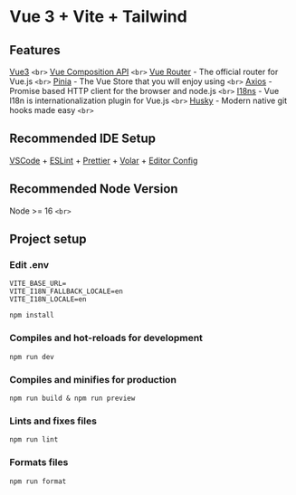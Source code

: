 # Vue 3 + Vite + Tailwind

## Features

[Vue3](https://vuejs.org/) `<br>`
[Vue Composition API](https://vuejs.org/api/composition-api-setup.html) `<br>`
[Vue Router](https://router.vuejs.org/) - The official router for Vue.js `<br>`
[Pinia](https://pinia.vuejs.org/) - The Vue Store that you will enjoy using `<br>`
[Axios](https://axios-http.com/) - Promise based HTTP client for the browser and node.js `<br>`
[I18ns](https://vue-i18n.intlify.dev/) - Vue I18n is internationalization plugin for Vue.js `<br>`
[Husky](https://typicode.github.io/husky/) - Modern native git hooks made easy `<br>`

## Recommended IDE Setup

[VSCode](https://code.visualstudio.com/) + [ESLint](https://marketplace.visualstudio.com/items?itemName=dbaeumer.vscode-eslint) + [Prettier](https://marketplace.visualstudio.com/items?itemName=esbenp.prettier-vscode) + [Volar](https://marketplace.visualstudio.com/items?itemName=Vue.volar) + [Editor Config](https://marketplace.visualstudio.com/items?itemName=EditorConfig.EditorConfig)

## Recommended Node Version

Node >= 16
`<br>`

## Project setup

### Edit .env

```
VITE_BASE_URL=
VITE_I18N_FALLBACK_LOCALE=en
VITE_I18N_LOCALE=en
```

```
npm install
```

### Compiles and hot-reloads for development

```
npm run dev
```

### Compiles and minifies for production

```
npm run build & npm run preview
```

### Lints and fixes files

```
npm run lint
```

### Formats files

```
npm run format
```

